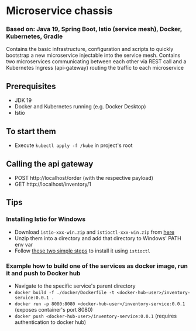 # Microservice chassis
### Based on: Java 19, Spring Boot, Istio (service mesh), Docker, Kubernetes, Gradle

Contains the basic infrastructure, configuration and scripts to quickly bootstrap a new microservice
injectable into the service mesh.
Contains two microservices communicating between each other via REST call and 
a Kubernetes Ingress (api-gateway) routing the traffic to each microservice

## Prerequisites
- JDK 19
- Docker and Kubernetes running (e.g. Docker Desktop)
- Istio

## To start them
- Execute `kubectl apply -f /kube` in project's root

## Calling the api gateway
- POST http://localhost/order (with the respective payload)
- GET http://localhost/inventory/1

## Tips

### Installing Istio for Windows
- Download `istio-xxx-win.zip` and `istioctl-xxx-win.zip`
  from [here](https://github.com/istio/istio/releases)
- Unzip them into a directory and add that directory to Windows' PATH env var
- Follow [these two simple steps](https://istio.io/latest/docs/setup/getting-started/#install
  ) to install it using `istioctl`



### Example how to build one of the services as docker image, run it and push to Docker hub
- Navigate to the specific service's parent directory
- `docker build -f ./docker/Dockerfile -t <docker-hub-user>/inventory-service:0.0.1 .`
- `docker run -p 8080:8080 <docker-hub-user>/inventory-service:0.0.1`  (exposes container's port 8080)
- `docker push <docker-hub-user>/inventory-service:0.0.1`  (requires authentication to docker hub)

